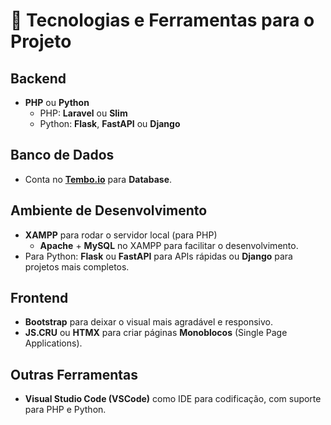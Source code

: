 # **🚀 Tecnologias e Ferramentas para o Projeto**

## **Backend**
- **PHP** ou **Python**  
  - PHP: **Laravel** ou **Slim**  
  - Python: **Flask**, **FastAPI** ou **Django**

## **Banco de Dados**
- Conta no [**Tembo.io**](https://tembo.io/) para **Database**.

## **Ambiente de Desenvolvimento**
- **XAMPP** para rodar o servidor local (para PHP)  
  - **Apache** + **MySQL** no XAMPP para facilitar o desenvolvimento.
- Para Python: **Flask** ou **FastAPI** para APIs rápidas ou **Django** para projetos mais completos.

## **Frontend**
- **Bootstrap** para deixar o visual mais agradável e responsivo.
- **JS.CRU** ou **HTMX** para criar páginas **Monoblocos** (Single Page Applications).

## **Outras Ferramentas**
- **Visual Studio Code (VSCode)** como IDE para codificação, com suporte para PHP e Python.

